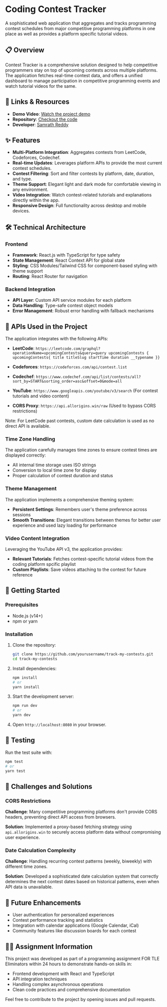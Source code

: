 # Coding Contest Tracker

A sophisticated web application that aggregates and tracks programming contest schedules from major competitive programming platforms in one place as well as provides a platform specific tutorial videos.

## 📋 Overview

Contest Tracker is a comprehensive solution designed to help competitive programmers stay on top of upcoming contests across multiple platforms. The application fetches real-time contest data, and offers a unified dashboard to manage participation in competitive programming events and watch tutorial videos for the same.

## 🔗 Links & Resources

- **Demo Video**: [Watch the project demo](https://drive.google.com/file/d/1oItFL2gzH8TJu2gmbbQxDhGzSV2JGnl4/view?usp=sharing)
- **Repository**: [Checkout the code](https://github.com/samrathreddy/Coding-Contest-Tracker)
- **Developer**: [Samrath Reddy](https://www.linkedin.com/in/samrath-reddy/)

## ✨ Features

- **Multi-Platform Integration**: Aggregates contests from LeetCode, Codeforces, Codechef.
- **Real-time Updates**: Leverages platform APIs to provide the most current contest schedules.
- **Contest Filtering**: Sort and filter contests by platform, date, duration, and type.
- **Theme Support**: Elegant light and dark mode for comfortable viewing in any environment.
- **Video Integration**: Watch contest-related tutorials and explanations directly within the app.
- **Responsive Design**: Full functionality across desktop and mobile devices.

## 🛠️ Technical Architecture

### Frontend

- **Framework**: React.js with TypeScript for type safety
- **State Management**: React Context API for global state
- **Styling**: CSS Modules/Tailwind CSS for component-based styling with theme support
- **Routing**: React Router for navigation

### Backend Integration

- **API Layer**: Custom API service modules for each platform
- **Data Handling**: Type-safe contest object models
- **Error Management**: Robust error handling with fallback mechanisms

## 🔌 APIs Used in the Project

The application integrates with the following APIs:

- **LeetCode**: `https://leetcode.com/graphql?operationName=upcomingContests&query=query upcomingContests { upcomingContests{ title titleSlug startTime duration __typename }}`
- **Codeforces**: `https://codeforces.com/api/contest.list`
- **Codechef**: `https://www.codechef.com/api/list/contests/all?sort_by=START&sorting_order=asc&offset=0&mode=all`
- **YouTube**: `https://www.googleapis.com/youtube/v3/search` (For contest tutorials and video content)

- **CORS Proxy**: `https://api.allorigins.win/raw` (Used to bypass CORS restrictions)

Note: For LeetCode past contests, custom date calculation is used as no direct API is available.

### Time Zone Handling

The application carefully manages time zones to ensure contest times are displayed correctly:

- All internal time storage uses ISO strings
- Conversion to local time zone for display
- Proper calculation of contest duration and status

### Theme Management

The application implements a comprehensive theming system:

- **Persistent Settings**: Remembers user's theme preference across sessions
- **Smooth Transitions**: Elegant transitions between themes for better user experience and used lazy loading for performance

### Video Content Integration

Leveraging the YouTube API v3, the application provides:

- **Relevant Tutorials**: Fetches contest-specific tutorial videos from the coding platform spcific playlist
- **Custom Playlists**: Save videos attaching to the contest for future reference

## 🚀 Getting Started

### Prerequisites

- Node.js (v14+)
- npm or yarn

### Installation

1. Clone the repository:

   ```bash
   git clone https://github.com/yourusername/track-my-contests.git
   cd track-my-contests
   ```

2. Install dependencies:

   ```bash
   npm install
   # or
   yarn install
   ```

3. Start the development server:

   ```bash
   npm run dev
   # or
   yarn dev
   ```

4. Open `http://localhost:8080` in your browser.

## 🧪 Testing

Run the test suite with:

```bash
npm test
# or
yarn test
```

## 🤔 Challenges and Solutions

### CORS Restrictions

**Challenge**: Many competitive programming platforms don't provide CORS headers, preventing direct API access from browsers.

**Solution**: Implemented a proxy-based fetching strategy using `api.allorigins.win` to securely access platform data without compromising user experience.

### Date Calculation Complexity

**Challenge**: Handling recurring contest patterns (weekly, biweekly) with different time zones.

**Solution**: Developed a sophisticated date calculation system that correctly determines the next contest dates based on historical patterns, even when API data is unavailable.

## 🔮 Future Enhancements

- User authentication for personalized experiences
- Contest performance tracking and statistics
- Integration with calendar applications (Google Calendar, iCal)
- Community features like discussion boards for each contest

## 🙋‍♂️ Assignment Information

This project was developed as part of a programming assignment FOR TLE Eliminators within 24 hours to demonstrate hands-on skills in:

- Frontend development with React and TypeScript
- API integration techniques
- Handling complex asynchronous operations
- Clean code practices and comprehensive documentation

Feel free to contribute to the project by opening issues and pull requests.
